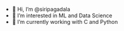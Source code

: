 - 👋 Hi, I’m @siripagadala
- 👀 I’m interested in ML and Data Science
- 🌱 I’m currently working with C and Python

<!---
siripagadala/siripagadala is a ✨ special ✨ repository because its `README.md` (this file) appears on your GitHub profile.
You can click the Preview link to take a look at your changes.
--->
